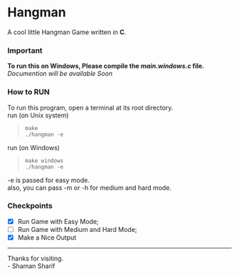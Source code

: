 # Hangman

A cool little Hangman Game written in **C**.

### Important

**To run this on Windows, Please compile the _main.windows.c_ file.**  
_Documention will be available Soon_

### How to RUN

To run this program, open a terminal at its root directory.  
run (on Unix system)

> `make`  
> `./hangman -e`

run (on Windows)

> `make windows`  
> `./hangman -e`

-e is passed for easy mode.  
also, you can pass -m or -h for medium and hard mode.

### Checkpoints

- [x] Run Game with Easy Mode;
- [ ] Run Game with Medium and Hard Mode;
- [x] Make a Nice Output

---

Thanks for visiting.  
\- Shaman Sharif
